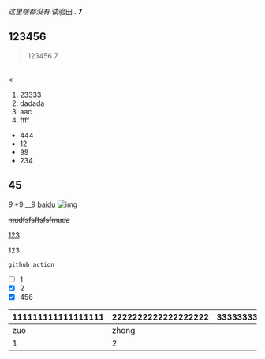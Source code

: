 *这里啥都没有*
试验田
.
**7**
## 123456
>123456
*7*


<br>
<    
                      
1. 23333
2. dadada
3. aac
4. ffff
                      
* 444
* 12
* 99
* 234                      
                      
                      
                      
                      
## 45
*9*
*9
__9
[baidu](https://baidu.com)
![img](https://img-blog.csdnimg.cn/8bbc653f3f854023856762ed2c8e43e9.png)


~~mudfsfsffsfsfmuda~~

<u>123</u>

123

`github action`

- [ ] 1
- [x] 2
- [x] 456

|111111111111111111|2222222222222222222|3333333333333|
|:---- |---- |----: |
|zuo  |zhong |you |
|1 |2 |3 |
